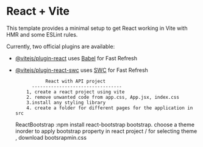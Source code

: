 # React + Vite

This template provides a minimal setup to get React working in Vite with HMR and some ESLint rules.

Currently, two official plugins are available:

- [@vitejs/plugin-react](https://github.com/vitejs/vite-plugin-react/blob/main/packages/plugin-react/README.md) uses [Babel](https://babeljs.io/) for Fast Refresh
- [@vitejs/plugin-react-swc](https://github.com/vitejs/vite-plugin-react-swc) uses [SWC](https://swc.rs/) for Fast Refresh



                 React with API project
            ---------------------------------
          1, create a react project using vite
          2. remove unwanted code from app.css, App.jsx, index.css  
          3.install any styling library
          4. create a folder for different pages for the application in src     








   ReactBootstrap :npm install react-bootstrap bootstrap. choose a theme inorder to apply bootstrap property in react project / for selecting theme , download bootsrapmin.css       